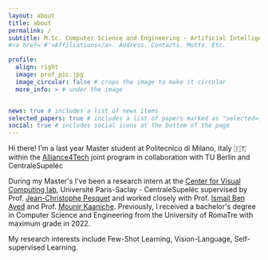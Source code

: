 ```yaml
---
layout: about
title: about
permalink: /
subtitle: M.Sc. Computer Science and Engineering - Artificial Intelligence
#<a href='#'>Affiliations</a>. Address. Contacts. Motto. Etc.

profile:
  align: right
  image: prof_pic.jpg
  image_circular: false # crops the image to make it circular
  more_info: > # under the image


news: true # includes a list of news items
selected_papers: true # includes a list of papers marked as "selected={true}"
social: true # includes social icons at the bottom of the page
---
```


Hi there! I'm a last year Master student at Politecnico di Milano, Italy 🇮🇹 within the [Alliance4Tech](https://www.alliance4tech.eu) joint program in collaboration with TU Berlin and CentraleSupeléc

During my Master's I've been a research intern at the [Center for Visual Computing lab](https://cvn.centralesupelec.fr), Université Paris-Saclay - CentraleSupeléc supervised by Prof. [Jean-Christophe Pesquet](http://scholar.google.fr/citations?user=0E9plnpntdkC&hl=en) and worked closely with Prof. [Ismail Ben Ayed](https://scholar.google.com/citations?user=29vyUccAAAAJ&hl=en) and Prof. [Mounir Kaaniche](https://scholar.google.com/citations?user=DL6mUl8AAAAJ&hl=en). Previously, I received a bachelor's degree in Computer Science and Engineering from the University of RomaTre with maximum grade in 2022.

My research interests include Few-Shot Learning, Vision-Language, Self-supervised Learning.

<!-- Write your biography here. Tell the world about yourself. Link to your favorite [subreddit](http://reddit.com). You can put a picture in, too. The code is already in, just name your picture `prof_pic.jpg` and put it in the `img/` folder.

Put your address / P.O. box / other info right below your picture. You can also disable any of these elements by editing `profile` property of the YAML header of your `_pages/about.md`. Edit `_bibliography/papers.bib` and Jekyll will render your [publications page](/al-folio/publications/) automatically.

Link to your social media connections, too. This theme is set up to use [Font Awesome icons](https://fontawesome.com/) and [Academicons](https://jpswalsh.github.io/academicons/), like the ones below. Add your Facebook, Twitter, LinkedIn, Google Scholar, or just disable all of them. -->
